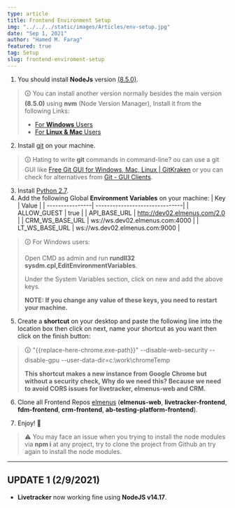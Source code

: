 ```yaml
---
type: article
title: Frontend Environment Setup
img: "../../../static/images/Articles/env-setup.jpg"
date: "Sep 1, 2021"
author: "Hamed M. Farag"
featured: true
tag: Setup
slug: frontend-enviroment-setup
---
```


1. You should install **NodeJs** version [(8.5.0)](https://nodejs.org/download/release/v8.5.0/).
> 🛈 You can install another version normally besides the main version **(8.5.0)** using **nvm** (Node Version Manager), Install it from the following Links:
> - [For **Windows** Users](https://github.com/coreybutler/nvm-windows)
> - [For **Linux & Mac** Users](https://github.com/nvm-sh/nvm)

2. Install [git](https://git-scm.com/downloads) on your machine.
> 🛈 Hating to write **git** commands in command-line? ou can use a git GUI like [Free Git GUI for Windows, Mac, Linux | GitKraken](https://www.gitkraken.com/) or you can check for alternatives from [Git - GUI Clients](https://git-scm.com/downloads/guis).

3. Install [Python 2.7](https://www.python.org/download/releases/2.7/).
4. Add the following Global **Environment Variables** on your machine:
| Key             | Value                          |
| ----------------| -------------------------------|
| ALLOW_GUEST     | true                           |
| API_BASE_URL    | http://dev02.elmenus.com/2.0   |
| CRM_WS_BASE_URL | ws://ws.dev02.elmenus.com:4000 |
| LT_WS_BASE_URL  | ws://ws.dev02.elmenus.com:9000 |

> 🛈 For Windows users:
>
> Open CMD as admin and run **rundll32 sysdm.cpl,EditEnvironmentVariables**.
>
> Under the System Variables section, click on new and add the above keys.
>
> **NOTE: If you change any value of these keys, you need to restart your machine.**

5. Create a **shortcut** on your desktop and paste the following line into the location box then click on next, name your shortcut as you want then click on the finish button:
> 🛈 "{{replace-here-chrome.exe-path}}" --disable-web-security --disable-gpu --user-data-dir=c:\work\chromeTemp
>
> **This shortcut makes a new instance from Google Chrome but without a security check, Why do we need this? Because we need to avoid CORS issues for livetracker, elmenus-web and CRM.**

6. Clone all Frontend Repos [elmenus](https://github.com/orgs/elmenus/repositories) (**elmenus-web**, **livetracker-frontend**, **fdm-frontend**, **crm-frontend**, **ab-testing-platform-frontend**).

7. Enjoy! 🤩

> ⚠️ You may face an issue when you trying to install the node modules via **npm i** at any project, try to clone the project from Github an try again to install the node modules.

---------------------------------------------------------------------------
## UPDATE 1 (2/9/2021)
- **Livetracker** now working fine using **NodeJS v14.17**.